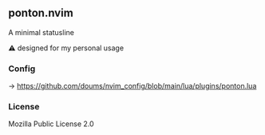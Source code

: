 ## ponton.nvim

A minimal statusline

⚠ designed for my personal usage

### Config

→ https://github.com/doums/nvim_config/blob/main/lua/plugins/ponton.lua

### License

Mozilla Public License 2.0
